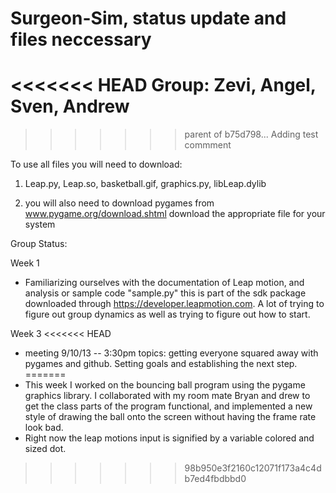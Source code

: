 Surgeon-Sim, status update and files neccessary
===========
<<<<<<< HEAD
Group: Zevi, Angel, Sven, Andrew
=======
>>>>>>> parent of b75d798... Adding test commment

To use all files you will need to download:
1. Leap.py, Leap.so, basketball.gif, graphics.py, libLeap.dylib


2. you will also need to download pygames from www.pygame.org/download.shtml
	download the appropriate file for your system

Group Status:

Week 1
- Familiarizing ourselves with the documentation of Leap motion, and analysis or sample code "sample.py" this is part of the sdk package downloaded through https://developer.leapmotion.com. A lot of trying to figure out group dynamics as well as trying to figure out how to start.




Week 3
<<<<<<< HEAD
- meeting 9/10/13 -- 3:30pm topics: getting everyone squared away with pygames and github. Setting goals and establishing the next step.
=======
-	This week I worked on the bouncing ball program using the pygame graphics library. I collaborated with my room mate Bryan and drew to get the class parts of the program functional,  and implemented a new style of drawing the ball onto the screen without having the frame rate look bad. 
-	Right now the leap motions input is signified by a variable colored and sized dot. 
>>>>>>> 98b950e3f2160c12071f173a4c4db7ed4fbdbbd0
